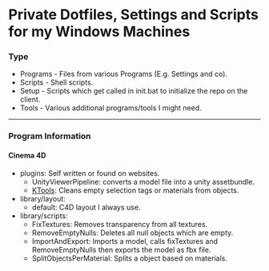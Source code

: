 # Private Dotfiles, Settings and Scripts for my Windows Machines

### Type

* Programs - Files from various Programs (E.g. Settings and co).
* Scripts - Shell scripts.
* Setup - Scripts which get called in init.bat to initialize the repo on the client.
* Tools - Various additional programs/tools I might need.

------

### Program Information

#### Cinema 4D

* plugins: Self written or found on websites.
    * UnityViewerPipeline: converts a model file into a unity assetbundle.
    * [KTools](http://www.kurzemnieks.com/goodies/): Cleans empty selection tags or materials from objects.
* library/layout:
    * default: C4D layout I always use.
* library/scripts:
    * FixTextures: Removes transparency from all textures.
    * RemoveEmptyNulls: Deletes all null objects which are empty.
    * ImportAndExport: Imports a model, calls fixTextures and RemoveEmptyNulls then exports the model as fbx file.
    * SplitObjectsPerMaterial: Splits a object based on materials.